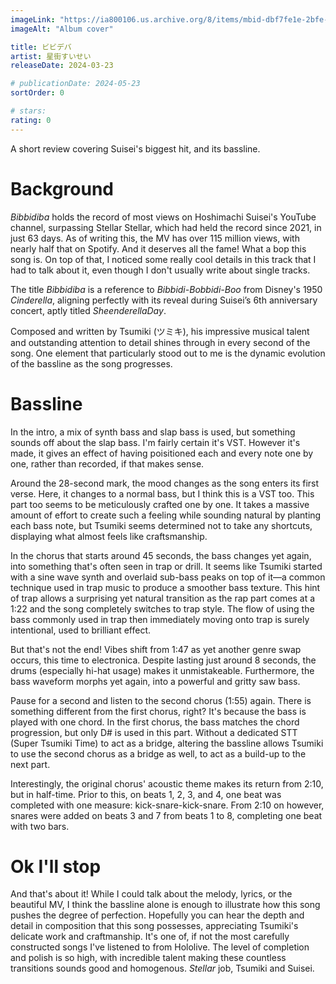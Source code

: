 ```yaml
---
imageLink: "https://ia800106.us.archive.org/8/items/mbid-dbf7fe1e-2bfe-484b-b633-8708183c3587/mbid-dbf7fe1e-2bfe-484b-b633-8708183c3587-40622388409_thumb250.jpg"
imageAlt: "Album cover"

title: ビビデバ
artist: 星街すいせい
releaseDate: 2024-03-23

# publicationDate: 2024-05-23
sortOrder: 0

# stars:
rating: 0
---
```


A short review covering Suisei's biggest hit, and its bassline.

# Background

*Bibbidiba* holds the record of most views on Hoshimachi Suisei's YouTube channel, surpassing Stellar Stellar, which had held the record since 2021, in just 63 days. As of writing this, the MV has over 115 million views, with nearly half that on Spotify. And it deserves all the fame! What a bop this song is. On top of that, I noticed some really cool details in this track that I had to talk about it, even though I don't usually write about single tracks.

The title *Bibbidiba* is a reference to *Bibbidi-Bobbidi-Boo* from Disney's 1950 *Cinderella*, aligning perfectly with its reveal during Suisei’s 6th anniversary concert, aptly titled *SheenderellaDay*.

Composed and written by Tsumiki (ツミキ), his impressive musical talent and outstanding attention to detail shines through in every second of the song. One element that particularly stood out to me is the dynamic evolution of the bassline as the song progresses.

# Bassline

In the intro, a mix of synth bass and slap bass is used, but something sounds off about the slap bass. I'm fairly certain it's VST. However it's made, it gives an effect of having poisitioned each and every note one by one, rather than recorded, if that makes sense.

Around the 28-second mark, the mood changes as the song enters its first verse. Here, it changes to a normal bass, but I think this is a VST too. This part too seems to be meticulously crafted one by one. It takes a massive amount of effort to create such a feeling while sounding natural by planting each bass note, but Tsumiki seems determined not to take any shortcuts, displaying what almost feels like craftsmanship.

In the chorus that starts around 45 seconds, the bass changes yet again, into something that's often seen in trap or drill. It seems like Tsumiki started with a sine wave synth and overlaid sub-bass peaks on top of it—a common technique used in trap music to produce a smoother bass texture. This hint of trap allows a surprising yet natural transition as the rap part comes at a 1:22 and the song completely switches to trap style. The flow of using the bass commonly used in trap then immediately moving onto trap is surely intentional, used to brilliant effect.

But that's not the end! Vibes shift from 1:47 as yet another genre swap occurs, this time to electronica. Despite lasting just around 8 seconds, the drums (especially hi-hat usage) makes it unmistakeable. Furthermore, the bass waveform morphs yet again, into a powerful and gritty saw bass.

Pause for a second and listen to the second chorus (1:55) again. There is something different from the first chorus, right? It's because the bass is played with one chord. In the first chorus, the bass matches the chord progression, but only D# is used in this part. Without a dedicated STT (Super Tsumiki Time) to act as a bridge, altering the bassline allows Tsumiki to use the second chorus as a bridge as well, to act as a build-up to the next part.

Interestingly, the original chorus' acoustic theme makes its return from 2:10, but in half-time. Prior to this, on beats 1, 2, 3, and 4, one beat was completed with one measure: kick-snare-kick-snare. From 2:10 on however, snares were added on beats 3 and 7 from beats 1 to 8, completing one beat with two bars.

# Ok I'll stop

And that's about it! While I could talk about the melody, lyrics, or the beautiful MV, I think the bassline alone is enough to illustrate how this song pushes the degree of perfection. Hopefully you can hear the depth and detail in composition that this song possesses, appreciating Tsumiki's delicate work and craftmanship. It's one of, if not the most carefully constructed songs I've listened to from Hololive. The level of completion and polish is so high, with incredible talent making these countless transitions sounds good and homogenous. *Stellar* job, Tsumiki and Suisei.
